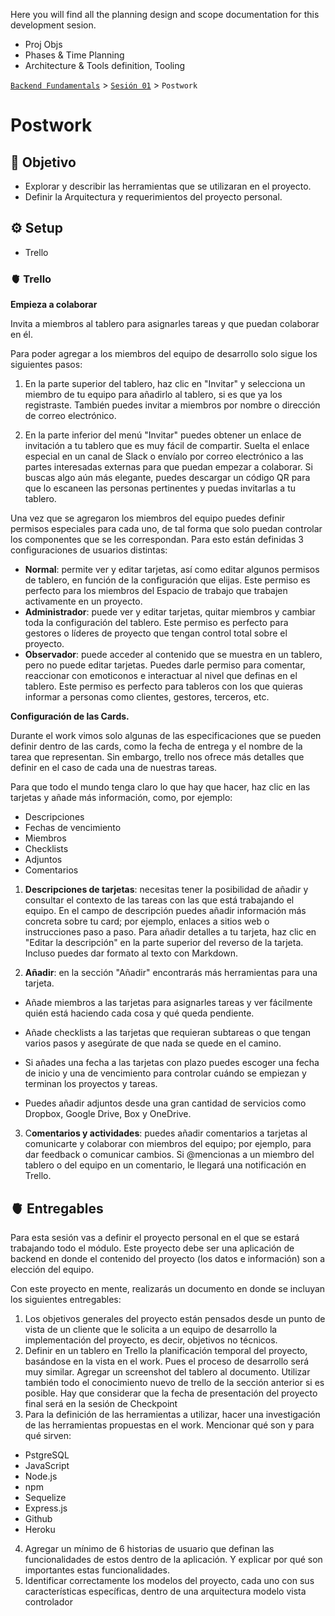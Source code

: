 Here you will find all the planning design and scope documentation for this development sesion.

 
- Proj Objs
- Phases & Time Planning
- Architecture & Tools definition, Tooling


[`Backend Fundamentals`](../../README.md) > [`Sesión 01`](../README.md) > `Postwork`

# Postwork

## 🎯 Objetivo

- Explorar y describir las herramientas que se utilizaran en el proyecto. 
- Definir la Arquitectura y requerimientos del proyecto personal.

## ⚙️ Setup
 - Trello

### 🫀 Trello

**Empieza a colaborar**

Invita a miembros al tablero para asignarles tareas y que puedan colaborar en él.

Para poder agregar a los miembros del equipo de desarrollo solo sigue los siguientes pasos:

1. En la parte superior del tablero, haz clic en "Invitar" y selecciona un miembro de tu equipo para añadirlo al tablero, si es que ya los registraste. También puedes invitar a miembros por nombre o dirección de correo electrónico.

2. En la parte inferior del menú "Invitar" puedes obtener un enlace de invitación a tu tablero que es muy fácil de compartir. Suelta el enlace especial en un canal de Slack o envíalo por correo electrónico a las partes interesadas externas para que puedan empezar a colaborar. Si buscas algo aún más elegante, puedes descargar un código QR para que lo escaneen las personas pertinentes y puedas invitarlas a tu tablero.
 
Una vez que se agregaron los miembros del equipo puedes definir permisos especiales para cada uno, de tal forma que solo puedan controlar los componentes que se les correspondan. Para esto están definidas 3 configuraciones de usuarios distintas:

- **Normal**: permite ver y editar tarjetas, así como editar algunos permisos de tablero, en función de la configuración que elijas. Este permiso es perfecto para los miembros del Espacio de trabajo que trabajen activamente en un proyecto.
- **Administrador**: puede ver y editar tarjetas, quitar miembros y cambiar toda la configuración del tablero. Este permiso es perfecto para gestores o líderes de proyecto que tengan control total sobre el proyecto.
- **Observador**: puede acceder al contenido que se muestra en un tablero, pero no puede editar tarjetas. Puedes darle permiso para comentar, reaccionar con emoticonos e interactuar al nivel que definas en el tablero. Este permiso es perfecto para tableros con los que quieras informar a personas como clientes, gestores, terceros, etc.


**Configuración de las Cards.**

Durante el work vimos solo algunas de las especificaciones que se pueden definir dentro de las cards, como la fecha de entrega y el nombre de la tarea que representan. Sin embargo, trello nos ofrece más detalles que definir en el caso de cada una de nuestras tareas.

Para que todo el mundo tenga claro lo que hay que hacer, haz clic en las tarjetas y añade más información, como, por ejemplo:
- Descripciones
- Fechas de vencimiento
- Miembros
- Checklists
- Adjuntos
- Comentarios
 
1. **Descripciones de tarjetas**: necesitas tener la posibilidad de añadir y consultar el contexto de las tareas con las que está trabajando el equipo. En el campo de descripción puedes añadir información más concreta sobre tu card; por ejemplo, enlaces a sitios web o instrucciones paso a paso. Para añadir detalles a tu tarjeta, haz clic en "Editar la descripción" en la parte superior del reverso de la tarjeta. Incluso puedes dar formato al texto con Markdown.

2. **Añadir**: en la sección "Añadir" encontrarás más herramientas para una tarjeta.

- Añade miembros a las tarjetas para asignarles tareas y ver fácilmente quién está haciendo cada cosa y qué queda pendiente. 

- Añade checklists a las tarjetas que requieran subtareas o que tengan varios pasos y asegúrate de que nada se quede en el camino. 
- Si añades una fecha a las tarjetas con plazo puedes escoger una fecha de inicio y una de vencimiento para controlar cuándo se empiezan y terminan los proyectos y tareas. 
- Puedes añadir adjuntos desde una gran cantidad de servicios como Dropbox, Google Drive, Box y OneDrive.

3. C**omentarios y actividades**: puedes añadir comentarios a tarjetas al comunicarte y colaborar con miembros del equipo; por ejemplo, para dar feedback o comunicar cambios. Si @mencionas a un miembro del tablero o del equipo en un comentario, le llegará una notificación en Trello. 

## 🫀 Entregables
Para esta sesión vas a definir el proyecto personal en el que se estará trabajando todo el módulo. Este proyecto debe ser una aplicación de backend en donde el contenido del proyecto (los datos e información) son a elección del equipo.

Con este proyecto en mente, realizarás un documento en donde se incluyan los siguientes entregables:

1. Los objetivos generales del proyecto están pensados desde un punto de vista de un cliente que le solicita a un equipo de desarrollo la implementación del proyecto, es decir, objetivos no técnicos.
2. Definir en un tablero en Trello la planificación temporal del proyecto, basándose en la vista en el work. Pues el proceso de desarrollo será muy similar. Agregar un screenshot del tablero al documento. Utilizar también todo el conocimiento nuevo de trello de la sección anterior si es posible. Hay que considerar que la fecha de presentación del proyecto final será en la sesión de Checkpoint
3. Para la definición de las herramientas a utilizar, hacer una investigación de las herramientas propuestas en el work. Mencionar qué son y para qué sirven:
- PstgreSQL
- JavaScript
- Node.js
- npm
- Sequelize
- Express.js
- Github
- Heroku
4. Agregar un mínimo de 6 historias de usuario que definan las funcionalidades de estos dentro de la aplicación. Y explicar por qué son importantes estas funcionalidades.
5. Identificar correctamente los modelos del proyecto, cada uno con sus características específicas, dentro de una arquitectura modelo vista controlador
